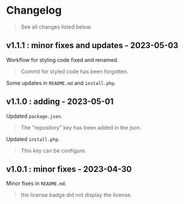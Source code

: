 # Changelog

> See all changes listed below.

## v1.1.1 : minor fixes and updates - 2023-05-03

Workflow for styling code fixed and renamed.

> Commit for styled code has been forgotten.

Some updates in `README.md` and `install.php`.

## v1.1.0 : adding - 2023-05-01

Updated `package.json`.

> The "repository" key has been added in the json.

Updated `install.php`.

> This key can be configure.

## v1.0.1 : minor fixes - 2023-04-30

Minor fixes in `README.md`.

> the license badge did not display the license.
